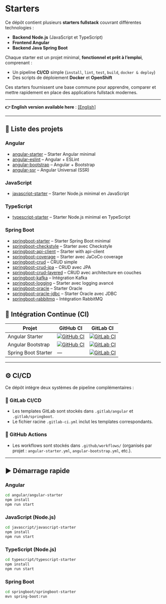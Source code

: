# Starters

Ce dépôt contient plusieurs **starters fullstack** couvrant différentes technologies :  
- **Backend Node.js** (JavaScript et TypeScript)  
- **Frontend Angular**  
- **Backend Java Spring Boot**  

Chaque starter est un projet minimal, **fonctionnel et prêt à l’emploi**, comprenant :  
- Un pipeline **CI/CD** simple (`install`, `lint`, `test`, `build`, `docker & deploy`)  
- Des scripts de déploiement **Docker** et **OpenShift**  

Ces starters fournissent une base commune pour apprendre, comparer et mettre rapidement en place des applications fullstack modernes.

---

**👉 English version available here** : [[English]](./README.md)

---

## 🔗 Liste des projets

### Angular
- [angular-starter](angular/angular-starter/README.md) – Starter Angular minimal  
- [angular-eslint](angular/angular-eslint/README.md) – Angular + ESLint  
- [angular-bootstrap](angular/angular-bootstrap/README.md) – Angular + Bootstrap  
- [angular-ssr](angular/angular-ssr/README.md) – Angular Universal (SSR)  

### JavaScript
- [javascript-starter](javascript/javascript-starter/README.md) – Starter Node.js minimal en JavaScript  

### TypeScript
- [typescript-starter](javascript/typescript-starter/README.md) – Starter Node.js minimal en TypeScript  

### Spring Boot
- [springboot-starter](springboot/springboot-starter/README.md) – Starter Spring Boot minimal  
- [springboot-checkstyle](springboot/springboot-checkstyle/README.md) – Starter avec Checkstyle  
- [springboot-api-client](springboot/springboot-api-client/README.md) – Starter with api-client
- [springboot-coverage](springboot/springboot-coverage/README.md) – Starter avec JaCoCo coverage  
- [springboot-crud](springboot/springboot-crud/README.md) – CRUD simple  
- [springboot-crud-jpa](springboot/springboot-crud-jpa/README.md) – CRUD avec JPA  
- [springboot-crud-layered](springboot/springboot-crud-layered/README.md) – CRUD avec architecture en couches  
- [springboot-kafka](springboot/springboot-kafka/README.md) – Intégration Kafka  
- [springboot-logging](springboot/springboot-logging/README.md) – Starter avec logging avancé  
- [springboot-oracle](springboot/springboot-oracle/README.md) – Starter Oracle  
- [springboot-oracle-jdbc](springboot/springboot-oracle-jdbc/README.md) – Starter Oracle avec JDBC  
- [springboot-rabbitmq](springboot/springboot-rabbitmq/README.md) – Intégration RabbitMQ  

## 🔧 Intégration Continue (CI)

| Projet            | GitHub CI | GitLab CI |
|-------------------|-----------|-----------|
| Angular Starter   | [![GitHub CI](https://github.com/ganatan/starters/actions/workflows/angular-starter.yml/badge.svg?branch=master)](https://github.com/ganatan/starters/actions/workflows/angular-starter.yml) | [![GitLab CI](https://gitlab.com/ganatan/starters/badges/master/pipeline.svg?job=build:angular-starter)](https://gitlab.com/ganatan/starters/-/jobs?scope=success&job=build:angular-starter) |
| Angular Bootstrap | [![GitHub CI](https://github.com/ganatan/starters/actions/workflows/angular-bootstrap.yml/badge.svg?branch=master)](https://github.com/ganatan/starters/actions/workflows/angular-bootstrap.yml) | [![GitLab CI](https://gitlab.com/ganatan/starters/badges/master/pipeline.svg?job=build:angular-bootstrap)](https://gitlab.com/ganatan/starters/-/jobs?scope=success&job=build:angular-bootstrap) |
| Spring Boot Starter | — | [![GitLab CI](https://gitlab.com/ganatan/starters/badges/master/pipeline.svg?job=build:springboot-starter)](https://gitlab.com/ganatan/starters/-/jobs?scope=success&job=build:springboot-starter) |

---

## ⚙️ CI/CD

Ce dépôt intègre deux systèmes de pipeline complémentaires :

### 🔹 GitLab CI/CD
- Les templates GitLab sont stockés dans `.gitlab/angular` et `.gitlab/springboot`.  
- Le fichier racine `.gitlab-ci.yml` inclut les templates correspondants.  

### 🔹 GitHub Actions
- Les workflows sont stockés dans `.github/workflows/` (organisés par projet : `angular-starter.yml`, `angular-bootstrap.yml`, etc.).  

---

## ▶️ Démarrage rapide

### Angular

```bash
cd angular/angular-starter
npm install
npm run start
```

### JavaScript (Node.js)

```bash
cd javascript/javascript-starter
npm install
npm run start
```

### TypeScript (Node.js)

```bash
cd typescript/typescript-starter
npm install
npm run start
```

### Spring Boot

```bash
cd springboot/springboot-starter
mvn spring-boot:run
```
